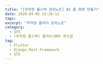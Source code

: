 ```yaml
---
title: "[무작정 풀스택 강의노트] 01 홈 화면 만들기"
date: 2020-04-05 15:28:12
tags:
excerpt: "무작정 플러터 강의노트"
category:
  - 강의
  - (무작정 풀스택) 플러터/DRF 퀴즈앱
tag:
  - Flutter
  - Django Rest Framework
  - 강의
---
```

